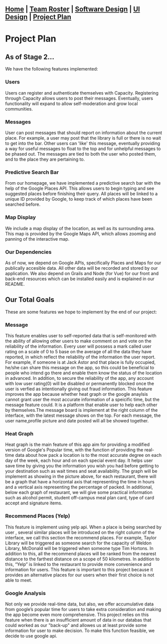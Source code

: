 ## [Home](https://ssajnani.github.io/Capacity/homepage.html) | [Team Roster](https://ssajnani.github.io/Capacity/teamPage.html) | [Software Design](https://ssajnani.github.io/Capacity/softwaredesign.html) | [UI Design](https://ssajnani.github.io/Capacity/uidesign.html) | [Project Plan](https://ssajnani.github.io/Capacity/projectplan.html) 

# Project Plan

## As of Stage 2...
We have the following features implemented:

### Users
Users can register and authenticate themselves with Capacity. Registering through Capacity allows users to post their messages. Eventually, users functionality will expand to allow self-moderation and grow local communities.

### Messages
User can post messages that should report on information about the current place. For example, a user may post that the library is full or there is no wait to get into the bar. Other users can 'like' this message, eventually providing a way for useful messages to float to the top and for unhelpful messages to be phased out. The messages are tied to both the user who posted them, and to the place they are pertaining to.

### Predictive Search Bar
From our homepage, we have implemented a predictive search bar with the help of the Google Places API. This allows users to begin typing and see suggested places before finishing their query. All places will be linked to a unique ID provided by Google, to keep track of which places have been searched before.

### Map Display
We include a map display of the location, as well as its surrounding area. This map is provided by the Google Maps API, which allows zooming and panning of the interactive map.

### Our Dependencies
As of now, we depend on Google APIs, specifically Places and Maps for our publically accesible data. All other data will be recorded and stored by our application. We also depend on Grails and Node (for Vue) for our front and back-end resources which can be installed easily and is explained in our README.

## Our Total Goals
These are some features we hope to implement by the end of our project:

### Message 
This feature enables user to self-reported data that is self-monitored with the ability of allowing other users to make comment on and vote on the reliability of the information. Every user will possess a mark called user rating on a scale of 0 to 5 base on the average of all the data they have reported, in which reflect the reliability of the information the user report. For example, if someone is at Jack Astor and that place is fully occupied, he/she can share this message on the app, so this could be beneficial to people who intend go there and enable them know the status of the location in advanced. In addition, to secure the reliability of the app, any account with low user rating(0) will be disabled or permanently blocked once the user is verfied as intentionally giving out fraud information. This feature improves the app because whether heat graph or the google anaylsis
cannot grant user the most accurate information of a speicific time, but the message feature could. It is a platform that enable user to help each other by themselves.The message board is implement at the right column of the interface, with the latest message shows on the top. For each message, the user name,profile picture and date posted will all be showed together.

### Heat Graph 
Heat graph is the main feature of this app aim for providing a modified version of Google's Popular time, with the function of providing the real-time data about how pack a location is to the most accurate degree on each day of the week, each hour and on each special event day. It helps user save time by giving you the information you wish you had before getting to your destination such as wait times and seat availability. The graph will be implement as showing in the picture above, for each restaurant, there will be a graph that have a horizontal axis that representing the time in hours and a vertical axis representing the percentage of packed. In additional, below each graph of restaurant, we will give some practical information such as alcohol permit, student off-campus meal plan card, type of card accept and signature items.  

### Recommend Places (Yelp) 
This feature is implement using yelp api. When a place is being searched by user , several similar places will be introduced on the right column of the interface, we call this section the recommend places. For example, Taylor Library will  be triggered as someone search for the capacity of Weldon Library, McDonald will be triggered when someone type Tim Hortons. In addition to this, all the recommend places will be ranked from the nearest distance to the farthest distance on a scope of 50 kilometres. In addition to this, “Yelp” is linked to the restaurant to provide more convenience and information for users. This feature is important to this project because it provides an alternative places for our users when their first choice is not able to meet. 

### Google Analysis 
Not only we provide real-time data, but also, we offer accumulative data from google’s popular time for users to take extra consideration and making the app become even more comprehensive. This project relies on this feature when there is an insufficient amount of data in our databas that could worked as our "back-up" and allowes us at least provide some information for user to make decision. To make this function feasible, we decide to use google api.
